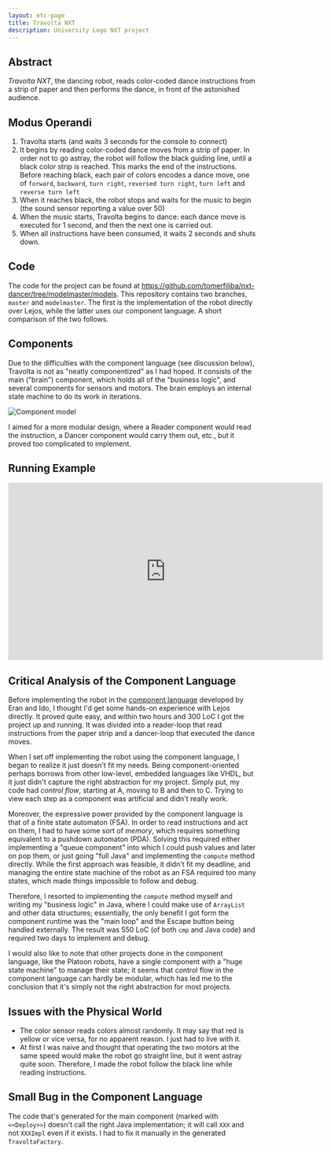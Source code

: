 ```yaml
---
layout: etc-page
title: Travolta NXT
description: University Lego NXT project
---
```


## Abstract ##

*Travolta NXT*, the dancing robot, reads color-coded dance instructions from a strip of paper and then performs the
dance, in front of the astonished audience.

## Modus Operandi ##

1. Travolta starts (and waits 3 seconds for the console to connect)
2. It begins by reading color-coded dance moves from a strip of paper. In order not to go astray, the robot
   will follow the black guiding line, until a black color strip is reached. This marks the end of the instructions.
   Before reaching black, each pair of colors encodes a dance move, one of ``forward``, ``backward``, 
   ``turn right``, ``reversed turn right``, ``turn left`` and ``reverse turn left``
3. When it reaches black, the robot stops and waits for the music to begin (the sound sensor reporting a value over 50)
4. When the music starts, Travolta begins to dance: each dance move is executed for 1 second, and then the next one
   is carried out.
5. When all instructions have been consumed, it waits 2 seconds and shuts down.

## Code ##

The code for the project can be found at <https://github.com/tomerfiliba/nxt-dancer/tree/modelmaster/models>.
This repository contains two branches, ``master`` and ``modelmaster``. The first is the implementation of the robot
directly over Lejos, while the latter uses our component language. A short comparison of the two follows.

## Components ##

Due to the difficulties with the component language (see discussion below), Travolta is not as "neatly componentized"
as I had hoped. It consists of the main ("brain") component, which holds all of the "business logic", and several 
components for sensors and motors. The brain employs an internal state machine to do its work in iterations.

![Component model](http://tomerfiliba.com/static/res/2013-04-14-model.gif)

I aimed for a more modular design, where a Reader component would read the instruction, a Dancer component would 
carry them out, etc., but it proved too complicated to implement.

## Running Example ##

<iframe width="640" height="360" src="http://www.youtube.com/embed/xGVTNrVDF2I?feature=player_detailpage" frameborder="0" allowfullscreen></iframe>

## Critical Analysis of the Component Language ##

Before implementing the robot in the [component language](http://www.cs.tau.ac.il/~eranhaba/SMLAB/index.htm)
developed by Eran and Ido, I thought I'd get some hands-on experience with Lejos directly. It proved quite easy,
and within two hours and 300 LoC I got the project up and running. It was divided into a reader-loop that read 
instructions from the paper strip and a dancer-loop that executed the dance moves.

When I set off implementing the robot using the component language, I began to realize it just doesn't fit my needs.
Being component-oriented perhaps borrows from other low-level, embedded languages like VHDL, but it just didn't 
capture the right abstraction for my project. Simply put, my code had *control flow*, starting at A, moving to B and 
then to C. Trying to view each step as a component was artificial and didn't really work.

Moreover, the expressive power provided by the component language is that of a finite state automaton (FSA).
In order to read instructions and act on them, I had to have some sort of *memory*, which requires something 
equivalent to a pushdown automaton (PDA). Solving this required either implementing a "queue component" into which
I could push values and later on pop them, or just going "full Java" and implementing the ``compute`` method
directly. While the first approach was feasible, it didn't fit my deadline, and managing the entire state machine
of the robot as an FSA required too many states, which made things impossible to follow and debug.

Therefore, I resorted to implementing the ``compute`` method myself and writing my "business logic" in Java,
where I could make use of ``ArrayList`` and other data structures; essentially, the only benefit I got form the
component runtime was the "main loop" and the Escape button being handled externally. The result was 550 LoC (of
both ``cmp`` and Java code) and required two days to implement and debug.

I would also like to note that other projects done in the component language, like the Platoon robots,
have a single component with a "huge state machine" to manage their state; it seems that control flow in the 
component language can hardly be modular, which has led me to the conclusion that it's simply not the 
right abstraction for most projects.

## Issues with the Physical World ##

* The color sensor reads colors almost randomly. It may say that red is yellow or vice versa, for no apparent reason.
  I just had to live with it.
* At first I was naive and thought that operating the two motors at the same speed would make the robot go 
  straight line, but it went astray quite soon. Therefore, I made the robot follow the black line while reading 
  instructions.

## Small Bug in the Component Language ##

The code that's generated for the main component (marked with ``<<Deploy>>``) doesn't call the right Java 
implementation; it will call ``XXX`` and not ``XXXImpl`` even if it exists. I had to fix it manually in the 
generated ``TravoltaFactory``.

